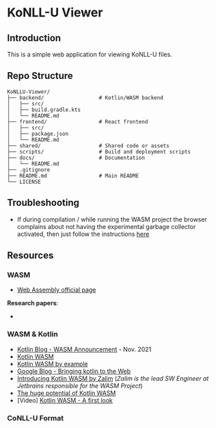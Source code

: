 # KoNLL-U Viewer

## Introduction

This is a simple web application for viewing KoNLL-U files.


## Repo Structure

```
KoNLLU-Viewer/
├── backend/                  # Kotlin/WASM backend
│   ├── src/
│   ├── build.gradle.kts
│   └── README.md
├── frontend/                 # React frontend
│   ├── src/
│   ├── package.json
│   └── README.md
├── shared/                   # Shared code or assets
├── scripts/                  # Build and deployment scripts
├── docs/                     # Documentation
│   └── README.md
├── .gitignore
├── README.md                 # Main README
└── LICENSE
```


## Troubleshooting

- If during compilation / while running the WASM project the browser complains about not having the experimental garbage collector
activated, then just follow the instructions [here](https://kotlinlang.org/docs/wasm-get-started.html#troubleshooting)


## Resources

### WASM

- [Web Assembly official page](https://webassembly.org/)

**Research papers**:

- 

### WASM & Kotlin
- [Kotlin Blog - WASM Announcement](https://blog.jetbrains.com/kotlin/2021/11/k2-compiler-kotlin-wasm-and-tooling-announcements-at-the-2021-kotlin-event/) - Nov. 2021
- [Kotlin WASM](https://kotlinlang.org/docs/wasm-overview.html)
- [Kotlin WASM by example](https://github.com/Kotlin/kotlin-wasm-examples)
- [Google Blog - Bringing kotlin to the Web](https://developers.googleblog.com/2023/05/bringing-kotlin-to-web.html)
- [Introducing Kotlin WASM by Zalim](https://seb.deleuze.fr/introducing-kotlin-wasm/) (*Zalim is the lead SW Engineer at Jetbrains responsible for the WASM Project*)
- [The huge potential of Kotlin WASM](https://seb.deleuze.fr/the-huge-potential-of-kotlin-wasm/)
- [Video] [Kotlin WASM - A first look](https://www.youtube.com/watch?v=-pqz9sKXatw)

### CoNLL-U Format